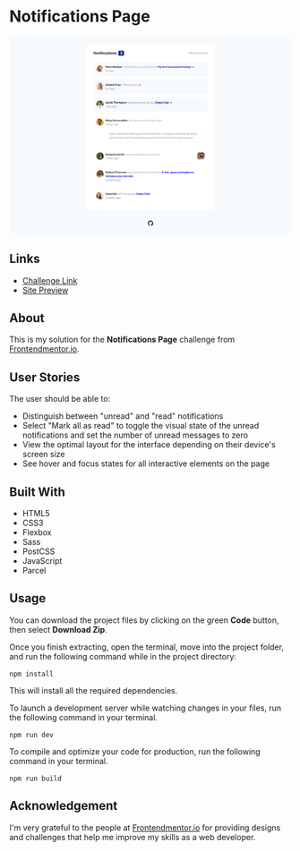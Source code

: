 # Notifications Page
![](src/assets/images/solution-screenshot.png)

## Links
- [Challenge Link](https://www.frontendmentor.io/challenges/notifications-page-DqK5QAmKbC)
- [Site Preview](https://robinjmm-notifications-page.vercel.app/)

## About
This is my solution for the **Notifications Page** challenge from [Frontendmentor.io](https://www.frontendmentor.io/challenges/notifications-page-DqK5QAmKbC).

## User Stories
The user should be able to:
- Distinguish between "unread" and "read" notifications
- Select "Mark all as read" to toggle the visual state of the unread notifications and set the number of unread messages to zero
- View the optimal layout for the interface depending on their device's screen size
- See hover and focus states for all interactive elements on the page

## Built With
- HTML5
- CSS3
- Flexbox
- Sass
- PostCSS
- JavaScript
- Parcel

## Usage
You can download the project files by clicking on the green **Code** button,  then select **Download Zip**.

Once you finish extracting, open the terminal, move into the project folder, and run the following command while in the project directory:

```
npm install
```

This will install all the required dependencies.

To launch a development server while watching changes in your files, run the following command in your terminal.

```
npm run dev
```

To compile and optimize your code for production, run the following command in your terminal.

```
npm run build
```

## Acknowledgement
I'm very grateful to the people at [Frontendmentor.io](https://www.frontendmentor.io) for providing designs and challenges that help me improve my skills as a web developer.
